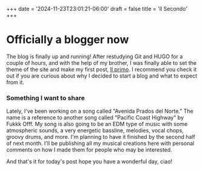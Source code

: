 +++
date = '2024-11-23T23:01:21-06:00'
draft = false
title = 'Il Secondo'
+++

# Officially a blogger now
The blog is finally up and running! After restudying Git and HUGO for a couple of hours, and with the help of my brother, I was finally able to set the theme of the site and make my first post, [Il primo](https://esebyron.github.io/posts/il-primo/). I recommend you check it out if you are curious about why I decided to start a blog and what to expect from it.

### Something I want to share
Lately, I've been working on a song called "Avenida Prados del Norte." The name is a reference to another song called "Pacific Coast Highway" by Fukkk Offf. My song is also going to be an EDM type of music with some atmospheric sounds, a very energetic bassline, melodies, vocal chops, groovy drums, and more. I'm planning to have it finished by the second half of next month. I'll be publishing all my musical creations here with personal comments on how I made them for people who may be interested.

And that's it for today's post hope you have a wonderful day, ciao!

